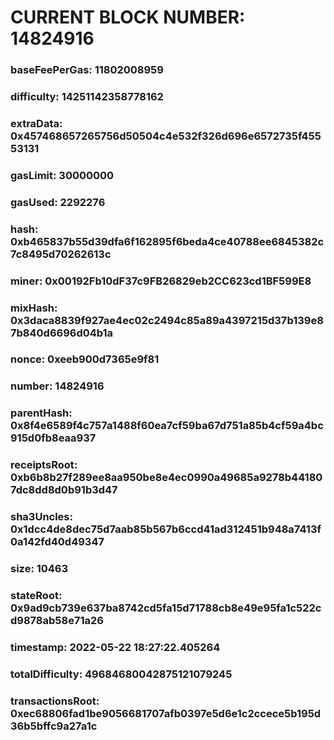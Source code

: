 # CURRENT BLOCK NUMBER: 14824916

### baseFeePerGas: 11802008959
### difficulty: 14251142358778162
### extraData: 0x457468657265756d50504c4e532f326d696e6572735f45553131
### gasLimit: 30000000
### gasUsed: 2292276
### hash: 0xb465837b55d39dfa6f162895f6beda4ce40788ee6845382c7c8495d70262613c
### miner: 0x00192Fb10dF37c9FB26829eb2CC623cd1BF599E8
### mixHash: 0x3daca8839f927ae4ec02c2494c85a89a4397215d37b139e87b840d6696d04b1a
### nonce: 0xeeb900d7365e9f81
### number: 14824916
### parentHash: 0x8f4e6589f4c757a1488f60ea7cf59ba67d751a85b4cf59a4bc915d0fb8eaa937
### receiptsRoot: 0xb6b8b27f289ee8aa950be8e4ec0990a49685a9278b441807dc8dd8d0b91b3d47
### sha3Uncles: 0x1dcc4de8dec75d7aab85b567b6ccd41ad312451b948a7413f0a142fd40d49347
### size: 10463
### stateRoot: 0x9ad9cb739e637ba8742cd5fa15d71788cb8e49e95fa1c522cd9878ab58e71a26
### timestamp: 2022-05-22 18:27:22.405264
### totalDifficulty: 49684680042875121079245
### transactionsRoot: 0xec68806fad1be9056681707afb0397e5d6e1c2ccece5b195d36b5bffc9a27a1c
